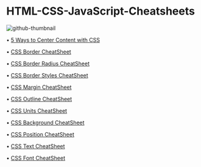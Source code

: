 # HTML-CSS-JavaScript-Cheatsheets

![github-thumbnail](https://user-images.githubusercontent.com/84122427/196774272-113fc79c-afa5-41ac-929e-7f905c12714b.png)


• [5 Ways to Center Content with CSS](https://github.com/imalfaiz/HTML-CSS-JavaScript-CheatSheets/blob/main/5%20Ways%20to%20Center%20Content%20with%20CSS.png)

• [CSS Border CheatSheet](https://github.com/imalfaiz/HTML-CSS-JavaScript-CheatSheets/blob/main/CSS%20Border%20CheatSheet.png)

• [CSS Border Radius CheatSheet](https://github.com/imalfaiz/HTML-CSS-JavaScript-CheatSheets/blob/main/CSS%20Border%20Radius%20CheatSheet.png)

• [CSS Border Styles CheatSheet](https://github.com/imalfaiz/HTML-CSS-JavaScript-CheatSheets/blob/main/CSS%20Border%20Styles%20CheatSheet.png)

• [CSS Margin CheatSheet](https://github.com/imalfaiz/HTML-CSS-JavaScript-CheatSheets/blob/main/CSS%20Margin%20CheatSheet.png)

• [CSS Outline CheatSheet](https://github.com/imalfaiz/HTML-CSS-JavaScript-CheatSheets/blob/main/CSS%20Outline%20CheatSheet.png)

• [CSS Units CheatSheet](https://github.com/imalfaiz/HTML-CSS-JavaScript-CheatSheets/blob/main/CSS%20Units%20CheatSheet.png)

• [CSS Background CheatSheet](https://github.com/imalfaiz/HTML-CSS-JavaScript-CheatSheets/blob/main/CSS%20Background%20CheatSheet.png)

• [CSS Position CheatSheet](https://github.com/imalfaiz/HTML-CSS-JavaScript-CheatSheets/blob/main/CSS%20Position%20CheatSheet.png)

• [CSS Text CheatSheet](https://github.com/imalfaiz/HTML-CSS-JavaScript-CheatSheets/blob/main/CSS%20Text%20CheatSheet.png)

• [CSS Font CheatSheet](https://github.com/imalfaiz/HTML-CSS-JavaScript-CheatSheets/blob/main/CSS%20Font%20CheatSheet.png)
